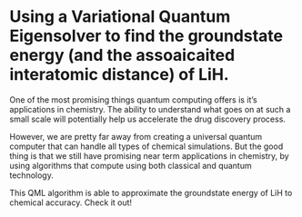 # Using a Variational Quantum Eigensolver to find the groundstate energy (and the assoaicaited interatomic distance) of LiH.

One of the most promising things quantum computing offers is it’s applications in chemistry. The ability to understand what goes on at such a small scale will potentially help us accelerate the drug discovery process.

However, we are pretty far away from creating a universal quantum computer that can handle all types of chemical simulations. But the good thing is that we still have promising near term applications in chemistry, by using algorithms that compute using both classical and quantum technology.

This QML algorithm is able to approximate the groundstate energy of LiH to chemical accuracy. Check it out!
